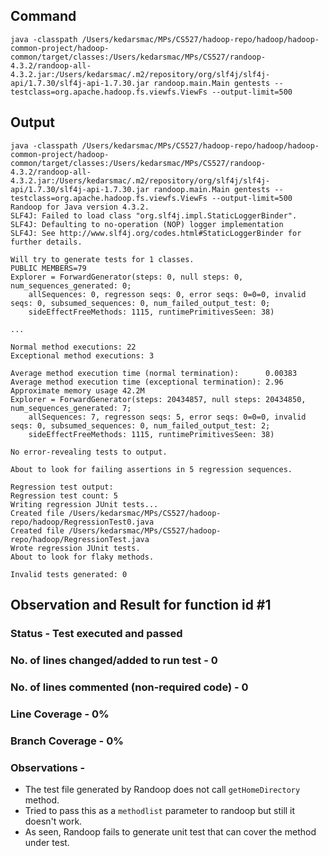 ## Command

`java -classpath /Users/kedarsmac/MPs/CS527/hadoop-repo/hadoop/hadoop-common-project/hadoop-common/target/classes:/Users/kedarsmac/MPs/CS527/randoop-4.3.2/randoop-all-4.3.2.jar:/Users/kedarsmac/.m2/repository/org/slf4j/slf4j-api/1.7.30/slf4j-api-1.7.30.jar randoop.main.Main gentests --testclass=org.apache.hadoop.fs.viewfs.ViewFs --output-limit=500`

## Output

```
java -classpath /Users/kedarsmac/MPs/CS527/hadoop-repo/hadoop/hadoop-common-project/hadoop-common/target/classes:/Users/kedarsmac/MPs/CS527/randoop-4.3.2/randoop-all-4.3.2.jar:/Users/kedarsmac/.m2/repository/org/slf4j/slf4j-api/1.7.30/slf4j-api-1.7.30.jar randoop.main.Main gentests --testclass=org.apache.hadoop.fs.viewfs.ViewFs --output-limit=500
Randoop for Java version 4.3.2.
SLF4J: Failed to load class "org.slf4j.impl.StaticLoggerBinder".
SLF4J: Defaulting to no-operation (NOP) logger implementation
SLF4J: See http://www.slf4j.org/codes.html#StaticLoggerBinder for further details.

Will try to generate tests for 1 classes.
PUBLIC MEMBERS=79
Explorer = ForwardGenerator(steps: 0, null steps: 0, num_sequences_generated: 0;
    allSequences: 0, regresson seqs: 0, error seqs: 0=0=0, invalid seqs: 0, subsumed_sequences: 0, num_failed_output_test: 0;
    sideEffectFreeMethods: 1115, runtimePrimitivesSeen: 38)

...

Normal method executions: 22
Exceptional method executions: 3

Average method execution time (normal termination):      0.00383
Average method execution time (exceptional termination): 2.96
Approximate memory usage 42.2M
Explorer = ForwardGenerator(steps: 20434857, null steps: 20434850, num_sequences_generated: 7;
    allSequences: 7, regresson seqs: 5, error seqs: 0=0=0, invalid seqs: 0, subsumed_sequences: 0, num_failed_output_test: 2;
    sideEffectFreeMethods: 1115, runtimePrimitivesSeen: 38)

No error-revealing tests to output.

About to look for failing assertions in 5 regression sequences.

Regression test output:
Regression test count: 5
Writing regression JUnit tests...
Created file /Users/kedarsmac/MPs/CS527/hadoop-repo/hadoop/RegressionTest0.java
Created file /Users/kedarsmac/MPs/CS527/hadoop-repo/hadoop/RegressionTest.java
Wrote regression JUnit tests.
About to look for flaky methods.

Invalid tests generated: 0
```

## Observation and Result for function id #1

### Status - Test executed and passed

### No. of lines changed/added to run test - 0

### No. of lines commented (non-required code) - 0

### Line Coverage - 0%

### Branch Coverage - 0%

### Observations -

- The test file generated by Randoop does not call `getHomeDirectory` method.
- Tried to pass this as a `methodlist` parameter to randoop but still it doesn't work.
- As seen, Randoop fails to generate unit test that can cover the method under test.
